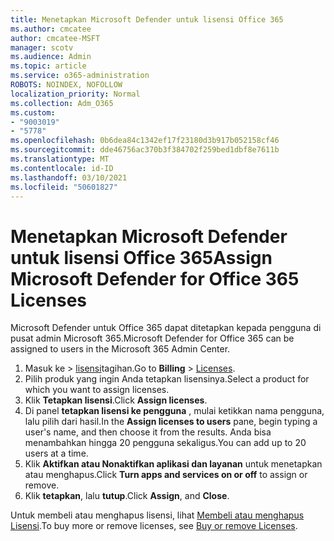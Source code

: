 ```yaml
---
title: Menetapkan Microsoft Defender untuk lisensi Office 365
ms.author: cmcatee
author: cmcatee-MSFT
manager: scotv
ms.audience: Admin
ms.topic: article
ms.service: o365-administration
ROBOTS: NOINDEX, NOFOLLOW
localization_priority: Normal
ms.collection: Adm_O365
ms.custom:
- "9003019"
- "5778"
ms.openlocfilehash: 0b6dea84c1342ef17f23180d3b917b052158cf46
ms.sourcegitcommit: dde46756ac370b3f384702f259bed1dbf8e7611b
ms.translationtype: MT
ms.contentlocale: id-ID
ms.lasthandoff: 03/10/2021
ms.locfileid: "50601827"
---
```

# <a name="assign-microsoft-defender-for-office-365-licenses"></a><span data-ttu-id="95b67-102">Menetapkan Microsoft Defender untuk lisensi Office 365</span><span class="sxs-lookup"><span data-stu-id="95b67-102">Assign Microsoft Defender for Office 365 Licenses</span></span>

<span data-ttu-id="95b67-103">Microsoft Defender untuk Office 365 dapat ditetapkan kepada pengguna di pusat admin Microsoft 365.</span><span class="sxs-lookup"><span data-stu-id="95b67-103">Microsoft Defender for Office 365 can be assigned to users in the Microsoft 365 Admin Center.</span></span>

1. <span data-ttu-id="95b67-104">Masuk ke   >  [lisensi](https://go.microsoft.com/fwlink/p/?linkid=842264)tagihan.</span><span class="sxs-lookup"><span data-stu-id="95b67-104">Go to **Billing** > [Licenses](https://go.microsoft.com/fwlink/p/?linkid=842264).</span></span>
2. <span data-ttu-id="95b67-105">Pilih produk yang ingin Anda tetapkan lisensinya.</span><span class="sxs-lookup"><span data-stu-id="95b67-105">Select a product for which you want to assign licenses.</span></span>
3. <span data-ttu-id="95b67-106">Klik **Tetapkan lisensi**.</span><span class="sxs-lookup"><span data-stu-id="95b67-106">Click **Assign licenses**.</span></span>
4. <span data-ttu-id="95b67-107">Di panel **tetapkan lisensi ke pengguna**  , mulai ketikkan nama pengguna, lalu pilih dari hasil.</span><span class="sxs-lookup"><span data-stu-id="95b67-107">In the **Assign licenses to users**  pane, begin typing a user's name, and then choose it from the results.</span></span> <span data-ttu-id="95b67-108">Anda bisa menambahkan hingga 20 pengguna sekaligus.</span><span class="sxs-lookup"><span data-stu-id="95b67-108">You can add up to 20 users at a time.</span></span>
5. <span data-ttu-id="95b67-109">Klik **Aktifkan atau Nonaktifkan aplikasi dan layanan**  untuk menetapkan atau menghapus.</span><span class="sxs-lookup"><span data-stu-id="95b67-109">Click **Turn apps and services on or off**  to assign or remove.</span></span>
6. <span data-ttu-id="95b67-110">Klik **tetapkan**, lalu  **tutup**.</span><span class="sxs-lookup"><span data-stu-id="95b67-110">Click **Assign**, and  **Close**.</span></span>

<span data-ttu-id="95b67-111">Untuk membeli atau menghapus lisensi, lihat [Membeli atau menghapus Lisensi](https://docs.microsoft.com/microsoft-365/commerce/licenses/buy-licenses#buy-or-remove-licenses-for-your-business-subscription).</span><span class="sxs-lookup"><span data-stu-id="95b67-111">To buy more or remove licenses, see [Buy or remove Licenses](https://docs.microsoft.com/microsoft-365/commerce/licenses/buy-licenses#buy-or-remove-licenses-for-your-business-subscription).</span></span>